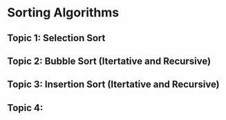 # Sorting Algorithms

## Topic 1: Selection Sort
## Topic 2: Bubble Sort (Itertative and Recursive)
## Topic 3: Insertion Sort (Itertative and Recursive)
## Topic 4: 

